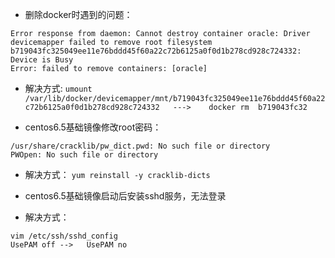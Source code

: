 * 删除docker时遇到的问题：
```
Error response from daemon: Cannot destroy container oracle: Driver devicemapper failed to remove root filesystem b719043fc325049ee11e76bddd45f60a22c72b6125a0f0d1b278cd928c724332: Device is Busy
Error: failed to remove containers: [oracle]
```


* 解决方式:
`umount /var/lib/docker/devicemapper/mnt/b719043fc325049ee11e76bddd45f60a22c72b6125a0f0d1b278cd928c724332   --->    docker rm  b719043fc32`


* centos6.5基础镜像修改root密码：
```
/usr/share/cracklib/pw_dict.pwd: No such file or directory
PWOpen: No such file or directory
```
    
*	解决方式：
`yum reinstall -y cracklib-dicts`


* centos6.5基础镜像启动后安装sshd服务，无法登录

* 解决方式：
```
vim /etc/ssh/sshd_config
UsePAM off -->   UsePAM no
  ```
